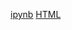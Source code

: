 [ipynb](https://github.com/irigan137/Portfolio/blob/371343da2536510fcc3731a106d3914d5c73368e/mobile-app/mobile_app_final.ipynb) [HTML](https://nbviewer.org/github/irigan137/Portfolio/blob/371343da2536510fcc3731a106d3914d5c73368e/mobile-app/mobile_app_final.ipynb)
